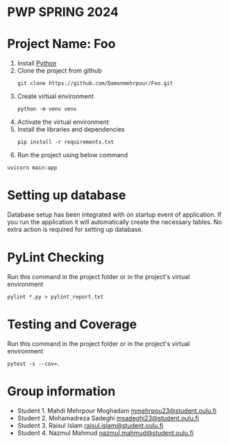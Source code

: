 # PWP SPRING 2024
# Project Name: Foo
1. Install [Python](https://www.python.org/)
2. Clone the project from github
   ```
   git clone https://github.com/Damonmehrpour/Foo.git
   ```
4. Create virtual environment
   ```
   python -m venv venv
   ```
5. Activate the virtual environment
6. Install the libraries and dependencies
   ```
   pip install -r requirements.txt
   ```
7. Run the project using below command
```
uvicorn main:app
```

# Setting up database
Database setup has been integrated with on startup event of application. If you run the application it will automatically create the necessary tables. 
No extra action is required for setting up database.

# PyLint Checking

Run this command in the project folder or in the project's virtual environment
```
pylint *.py > pylint_report.txt
```

# Testing and Coverage
Run this command in the project folder or in the project's virtual environment
```
pytest -s --cov=.   
```

# Group information
* Student 1. Mahdi Mehrpour Moghadam mmehrpou23@student.oulu.fi
* Student 2. Mohamadreza Sadeghi msadeghi23@student.oulu.fi
* Student 3. Raisul Islam raisul.islam@student.oulu.fi
* Student 4. Nazmul Mahmud nazmul.mahmud@student.oulu.fi



